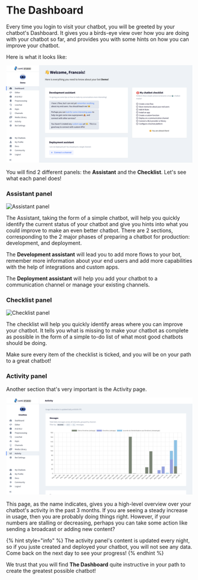 # The Dashboard

Every time you login to visit your chatbot, you will be greeted by your chatbot's Dashboard. It gives you a birds-eye view over how you are doing with your chatbot so far, and provides you with some hints on how you can improve your chatbot.

Here is what it looks like:

![](../.gitbook/assets/cleanshot-2021-06-04-at-11.00.16-2x.png)

You will find 2 different panels: the **Assistant** and the **Checklist**. Let's see what each panel does!

### Assistant panel

![Assistant panel](https://cloud.headwayapp.co/changelogs_images/images/big/000/055/692-7db48a3bfeeff34384fccafde1556fb93d1cc7e2.png)

The Assistant, taking the form of a simple chatbot, will help you quickly identify the current status of your chatbot and give you hints into what you could improve to make an even better chatbot. There are 2 sections, corresponding to the 2 major phases of preparing a chatbot for production: development, and deployment.

The **Development assistant** will lead you to add more flows to your bot, remember more information about your end users and add more capabilities with the help of integrations and custom apps.

The **Deployment assistant** will help you add your chatbot to a communication channel or manage your existing channels.

### Checklist panel

![Checklist panel](https://cloud.headwayapp.co/changelogs_images/images/big/000/055/693-3a2d7b3afc3449134250f0dfb295f21958731366.png)

The checklist will help you quickly identify areas where you can improve your chatbot. It tells you what is missing to make your chatbot as complete as possible in the form of a simple to-do list of what most good chatbots should be doing.

Make sure every item of the checklist is ticked, and you will be on your path to a great chatbot!

### Activity panel

Another section that's very important is the Activity page.

![](../.gitbook/assets/cleanshot-2021-06-04-at-11.02.24-2x.png)

This page, as the name indicates, gives you a high-level overview over your chatbot's activity in the past 3 months. If you are seeing a steady increase in usage, then you are probably doing things right. However, if your numbers are stalling or decreasing, perhaps you can take some action like sending a broadcast or adding new content?

{% hint style="info" %}
The activity panel's content is updated every night, so if you juste created and deployed your chatbot, you will not see any data. Come back on the next day to see your progress!
{% endhint %}

We trust that you will find **The Dashboard** quite instructive in your path to create the greatest possible chatbot!

